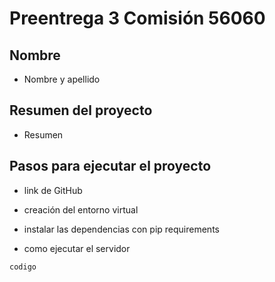 # Preentrega 3 Comisión 56060

## Nombre

- Nombre y apellido

## Resumen del proyecto

- Resumen

## Pasos para ejecutar el proyecto

- link de GitHub

- creación del entorno virtual

- instalar las dependencias con pip requirements

- como ejecutar el servidor

```
codigo
```
